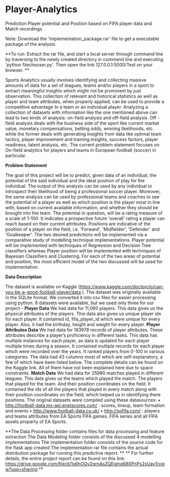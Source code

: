 # Player-Analytics
Prediction Player potential and Position based on FIFA player data and Match recordings


Note: Download the 'implementation_package.rar' file to get a executable package of the analysis.

**To run: 
Extract the rar file, and start a local server through command line by traversing to the newly created directory in command line 
and executing 'python filechooser.py'. 
Then open the link 127.0.0.1:5000/Test on your browser. **

Sports Analytics usually involves identifying and collecting massive amounts of data for a set of leagues, teams and/or
players in a sport to extract meaningful insights which might not be prominent by just observation. This collection of
relevant and historical statistics as well as player and team attributes, when properly applied, can be used to provide a
competitive advantage to a team or an individual player. Analyzing a collection of datasets with information like the one
mentioned above can lead to two kinds of analysis: on-field analysis and off-field analysis. Off -field analysis deals with
the business side of the sport like current market value, monetary compensations, betting odds, winning likelihoods, etc.
while the former deals with generating insights from data like optimal team tactics, player improvement and training
insights, success factors, player readiness, talent analysis, etc. The current problem statement focuses on On-field
analytics for players and teams in European football (soccer) in particular.

**Problem Statement**

The goal of this project will be to predict, given data of an individual, the potential of the said individual and the ideal
position of play for the individual. The output of this analysis can be used by any individual to introspect their likelihood
of being a professional soccer player. Moreover, the same analysis can be used by professional teams and coaches to see
the potential of a player as well as which position is the player most in line with, based on current available information,
and whether they should be brought into the team. The potential in question, will be a rating measure of a scale of 1-100.
It indicates a prospective future 'overall' rating a player can reach based on their current attributes. Positions are indicative
of the position of a player on the field, i.e. 'Forward', 'Midfielder', 'Defender' and 'Goalkeeper'.
The two desired predictions will be implemented via a comparative study of modelling technique implementations. Player
potential will be implemented with techniques of Regression and Decision Tree classifiers whereas Player position will be
implemented with techniques of Bayesian Classifiers and Clustering. For each of the two areas of potential and position,
the most efficient model of the two discussed will be used for implementation.

**Data Description**

The dataset is available on Kaggle (https://www.kaggle.com/doctorclo/can-you-be-a-good-football-player/data ). The
dataset was originally available in the SQLite format. We converted it into csv files for easier processing using python. 8
datasets were available, but we used only three for our project -
**Player Data**
We had data for 11,060 players. This data gives us the physical attributes of the players. This data also gives us unique
player ids for each player.
It contained id, fifa_player_id which were unique for every player. Also, it had the birthday, height and weight for every
player.
**Player Attributes Data**
We had data for 183978 records of player attributes. These attributes describe a player’s proficiency in different tasks.
This data has multiple instances for each player, as data is updated for each player multiple times during a season. It
contained multiple records for each player which were recorded over the years. It ranked players from 0-100 in various
categories. The data had 43 columns most of which are self-explanatory, a few of which have been listed below. The
complete details can be found on the Kaggle link. All of them have not been explained here due to space constraints.
**Match Data**
We had data for 25980 matches played in different leagues. This data gives us the teams which played the match. The
players that played for the team. And their position coordinates on the field.
It contained the ids of all the players that played in every match along with their position coordinates on the field, which
helped us in identifying there positions.
The original datasets were compiled using these datasources:
• http://football-data.mx-api.enetscores.com/ : scores, lineup, team formation and events
• http://www.football-data.co.uk/
• http://sofifa.com/ : players and teams attributes from EA Sports FIFA games. FIFA series and all FIFA assets property of EA
Sports.

**The Data Processing folder contains files for data processing and feature extraction
The Data Modeling folder consists of the discussed 4 modelling implementations
The implementation folder consists of the source code for the flask app created
The implementation rar file contains the actual distribution package for running this predictive report. **
** For further details, the entire project report can be found on this link:
https://drive.google.com/file/d/1s6hOQy2qrnAsZQEjghq68XPnPs2xUay1/view?usp=sharing **
